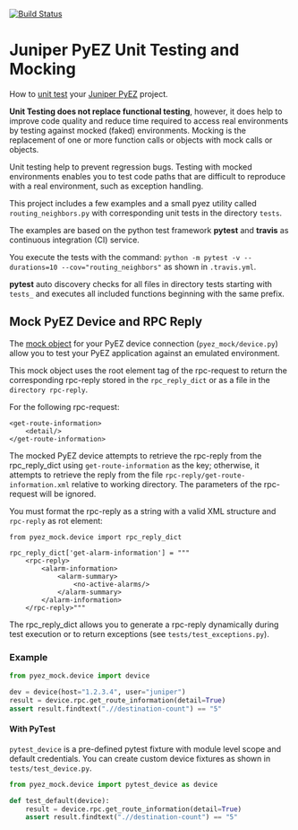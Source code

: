 [![Build Status](https://travis-ci.org/GIC-de/Juniper-PyEZ-Unit-Testing.svg)](https://travis-ci.org/GIC-de/Juniper-PyEZ-Unit-Testing)
# Juniper PyEZ Unit Testing and Mocking
How to [unit test](https://en.wikipedia.org/wiki/Unit_testing)
your [Juniper PyEZ](https://github.com/Juniper/py-junos-eznc) project.

__Unit Testing does not replace functional testing__, however, it does help to
improve code quality and reduce time required to access real environments by
testing against mocked (faked) environments. Mocking is the replacement of one
or more function calls or objects with mock calls or objects.

Unit testing help to prevent regression bugs. Testing with mocked environments
enables you to test code paths that are difficult to reproduce with a real
environment, such as exception handling.

This project includes a few examples and a small pyez utility called
`routing_neighbors.py` with corresponding unit tests in the directory `tests`.

The examples are based on the python test framework __pytest__ and __travis__
as continuous integration (CI) service.

You execute the tests with the command:
`python -m pytest -v --durations=10 --cov="routing_neighbors"`
as shown in `.travis.yml`.

__pytest__ auto discovery checks for all files in directory tests starting with
`tests_` and executes all included functions beginning with the same prefix.


## Mock PyEZ Device and RPC Reply

The [mock object](https://en.wikipedia.org/wiki/Mock_object) for
your PyEZ device connection (`pyez_mock/device.py`) allow you to test your PyEZ
application against an emulated environment.

This mock object uses the root element tag of the rpc-request to return the
corresponding rpc-reply stored in the `rpc_reply_dict` or as a file in the
`directory rpc-reply`.

For the following rpc-request:

```
<get-route-information>
    <detail/>
</get-route-information>
```

The mocked PyEZ device attempts to retrieve the rpc-reply from the rpc_reply_dict
using `get-route-information` as the key; otherwise, it attempts to retrieve
the reply from the file `rpc-reply/get-route-information.xml` relative to
working directory. The parameters of the rpc-request will be ignored.

You must format the rpc-reply as a string with a valid XML structure and
`rpc-reply` as rot element:

```
from pyez_mock.device import rpc_reply_dict

rpc_reply_dict['get-alarm-information'] = """
    <rpc-reply>
        <alarm-information>
            <alarm-summary>
                <no-active-alarms/>
            </alarm-summary>
        </alarm-information>
    </rpc-reply>"""
```

The rpc_reply_dict allows you to generate a rpc-reply dynamically during
test execution or to return exceptions (see `tests/test_exceptions.py`).

### Example

```Python
from pyez_mock.device import device

dev = device(host="1.2.3.4", user="juniper")
result = device.rpc.get_route_information(detail=True)
assert result.findtext(".//destination-count") == "5"
```

#### With PyTest

`pytest_device` is a pre-defined pytest fixture with module level scope and
default credentials. You can create custom device fixtures as shown in
`tests/test_device.py`.

```Python
from pyez_mock.device import pytest_device as device

def test_default(device):
    result = device.rpc.get_route_information(detail=True)
    assert result.findtext(".//destination-count") == "5"
```

